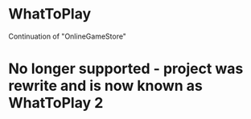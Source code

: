 # WhatToPlay
Continuation of "OnlineGameStore"

# No longer supported - project was rewrite and is now known as WhatToPlay 2
